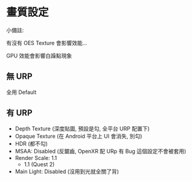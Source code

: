 # 畫質設定

小備註:

有沒有 OES Texture 會影響效能...

GPU 效能會影響白躁點現象

## 無 URP 

全用 Default

## 有 URP

* Depth Texture (深度貼圖, 預設是勾, 全平台 URP 配置下)
* Opaque Texture (在 Android 平台上 UI 會消失, 別勾)
* HDR (都不勾)
* MSAA: Disabled (反鋸齒, OpenXR 配 URp 有 Bug 這個設定不會被套用)
* Render Scale: 1.1
  * 1.1 (Quest 2)
* Main Light: Disabled (沒用到光就全關了背)